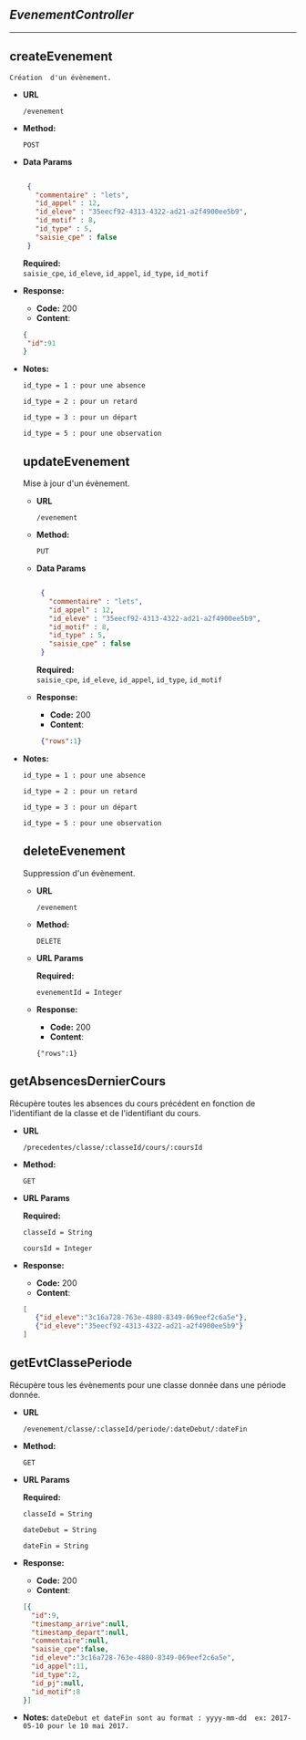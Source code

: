 *EvenementController*
 -------- 
 ---- 
  **createEvenement**
  ---- 
    Création  d'un évènement.
   
  * **URL**
   
    `/evenement`
   
  * **Method:**
     
    `POST` 
 
  * **Data Params**
     ```json
     
      {
        "commentaire" : "lets",
        "id_appel" : 12,
        "id_eleve" : "35eecf92-4313-4322-ad21-a2f4900ee5b9",
        "id_motif" : 8,  
        "id_type" : 5, 
        "saisie_cpe" : false
      }
      ```
      **Required:**           
             `saisie_cpe`,
             `id_eleve`,
             `id_appel`,
             `id_type`,
             `id_motif`
             
  * **Response:**
     
      * **Code:** 200 <br />
      * **Content**:  
      ```json
      {
       "id":91 
      }
      ```
 * **Notes:**
      
      `id_type = 1 : pour une absence`   
         
      `id_type = 2 : pour un retard`
      
      `id_type = 3 : pour un départ`
      
      `id_type = 5 : pour une observation`
  
   **updateEvenement**
   ---- 
     Mise à jour  d'un évènement.
    
   * **URL**
    
     `/evenement`
    
   * **Method:**
      
     `PUT` 
  
   * **Data Params**
      ```json
      
       {
         "commentaire" : "lets",
         "id_appel" : 12,
         "id_eleve" : "35eecf92-4313-4322-ad21-a2f4900ee5b9",
         "id_motif" : 8,  
         "id_type" : 5, 
         "saisie_cpe" : false
       }
       ```
       **Required:**           
              `saisie_cpe`,
              `id_eleve`,
              `id_appel`,
              `id_type`,
              `id_motif`
              
   * **Response:**
      
       * **Code:** 200 <br />
       * **Content**:  
       ```json
        {"rows":1}
       ```
  * **Notes:**
       
       `id_type = 1 : pour une absence`   
          
       `id_type = 2 : pour un retard`
       
       `id_type = 3 : pour un départ`
       
       `id_type = 5 : pour une observation`
    
    **deleteEvenement**
    ---- 
      Suppression d'un évènement.
     
    * **URL**
     
      `/evenement`
     
    * **Method:**
       
      `DELETE` 
   
    *  **URL Params**
     
        **Required:**
      
       `evenementId = Integer`
       
    * **Response:**
       
        * **Code:** 200 <br />
        * **Content**:  
        ```
        {"rows":1}
        ```
**getAbsencesDernierCours**
---- 
  Récupère toutes les absences du cours précédent en fonction de l'identifiant de la classe et de l'identifiant du cours.
 
* **URL**
 
  `/precedentes/classe/:classeId/cours/:coursId `
 
* **Method:**
   
  `GET` 
   
*  **URL Params**
 
    **Required:**
  
   `classeId = String`
   
   `coursId = Integer`
   
   
* **Response:**
   
    * **Code:** 200 <br />
    * **Content**:  
    ```json
    [
       {"id_eleve":"3c16a728-763e-4880-8349-069eef2c6a5e"},
       {"id_eleve":"35eecf92-4313-4322-ad21-a2f4900ee5b9"}
    ]
    ```

**getEvtClassePeriode**
---- 
  Récupère tous les évènements pour une classe donnée dans une période donnée.
 
* **URL**
 
  `/evenement/classe/:classeId/periode/:dateDebut/:dateFin `
 
* **Method:**
   
  `GET` 
   
*  **URL Params**
 
    **Required:**
  
   `classeId = String`
   
   `dateDebut = String`
   
   `dateFin = String`
   
* **Response:**
   
    * **Code:** 200 <br />
    * **Content**:  
    ```json
    [{    
      "id":9,
      "timestamp_arrive":null,
      "timestamp_depart":null,
      "commentaire":null,
      "saisie_cpe":false,
      "id_eleve":"3c16a728-763e-4880-8349-069eef2c6a5e",
      "id_appel":11,
      "id_type":2,
      "id_pj":null,
      "id_motif":8
    }]
    ```
 
* **Notes:**
  `dateDebut et dateFin sont au format : yyyy-mm-dd 
         ex: 2017-05-10 pour le 10 mai 2017.` 
  
 